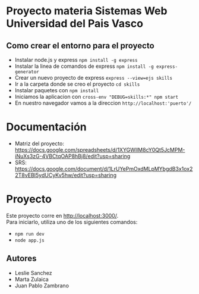 # Proyecto materia Sistemas Web Universidad del Pais Vasco


## Como crear el entorno para el proyecto
- Instalar node.js y express `npm install -g express`
- Instalar la linea de comandos de express `npm install -g express-generator`
- Crear un nuevo proyecto de express `express --view=ejs skills`
- Ir a la carpeta donde se creo el proyecto `cd skills`
- Instalar paquetes con `npm install`
- Iniciamos la aplicacion con `cross-env "DEBUG=skills:*" npm start`
- En nuestro navegador vamos a la direccion `http://localhost:'puerto'/`

# Documentación
- Matriz del proyecto: https://docs.google.com/spreadsheets/d/1XYGWIlM8cY0Qt5JcMPM-iNuXs3zG-4VBCtqOAP8hBj8/edit?usp=sharing
- SRS: https://docs.google.com/document/d/1LrUYePmOxdMLpMYbgdB3x1ox22T8vEBI5ydUCyKv5hw/edit?usp=sharing

# Proyecto 

Este proyecto corre en [http://localhost:3000/](http://localhost:3001/).  
Para iniciarlo, utiliza uno de los siguientes comandos:

- `npm run dev`
- `node app.js`

## Autores

- Leslie Sanchez  
- Marta Zulaica  
- Juan Pablo Zambrano  

